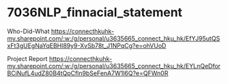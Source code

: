 # 7036NLP_finnacial_statement

Who-Did-What
https://connecthkuhk-my.sharepoint.com/:w:/g/personal/u3635665_connect_hku_hk/EfYJ95utQSxFt3gUEgNaYqEBHl89y9-XvSb78t_J1NPqCg?e=ohVUoD

Project Report
https://connecthkuhk-my.sharepoint.com/:w:/g/personal/u3635665_connect_hku_hk/EYLnQeDforBCiNufL4udZ80B4tQpCfln9bSeFenA7W1l6Q?e=QFWn0R
